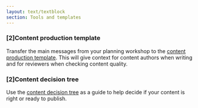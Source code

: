 ```yaml
---
layout: text/textblock
section: Tools and templates
---
```


### [2]Content production template

Transfer the main messages from your planning workshop to the [content production template](/content-strategy/content-lifecycle/create-content/content-production-template/). This will give context for content authors when writing and for reviewers when checking content quality.

### [2]Content decision tree

Use the [content decision tree](/content-strategy/content-lifecycle/create-content/content-decision-tree/) as a guide to help decide if your content is right or ready to publish.
